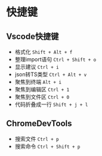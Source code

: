 # 快捷键

## Vscode快捷键

- 格式化 `Shift + Alt + f`
- 整理import语句 `Ctrl + Shift + o`
- 显示建议 `Ctrl + i`
- json转TS类型 `Ctrl + Alt + v`
- 聚焦到终端 `Alt + i`
- 聚焦到编辑区 `Ctrl + 1` 
- 聚焦到文件区 `Ctrl + 0`
- 代码折叠成一行 `Shift + j + l`

## ChromeDevTools

- 搜索文件 `Ctrl + p`
- 搜索命令 `Ctrl + Shift + p`
